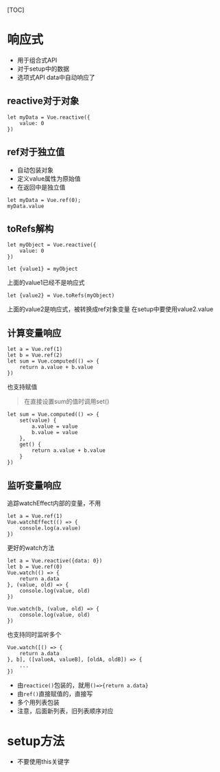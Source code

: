 [TOC]

# 响应式
- 用于组合式API
- 对于setup中的数据
- 选项式API data中自动响应了
## reactive对于对象
```
let myData = Vue.reactive({
    value: 0
})
```
## ref对于独立值
- 自动包装对象
- 定义value属性为原始值
- 在返回中是独立值
```
let myData = Vue.ref(0);
myData.value
```
## toRefs解构
```
let myObject = Vue.reactive({
    value: 0
})
```
```
let {value1} = myObject
```
上面的value1已经不是响应式
```
let {value2} = Vue.toRefs(myObject)
```
上面的value2是响应式，被转换成ref对象变量
在setup中要使用value2.value

## 计算变量响应
```
let a = Vue.ref(1)
let b = Vue.ref(2)
let sum = Vue.computed(() => {
    return a.value + b.value
})
```
也支持赋值
> 在直接设置sum的值时调用set()
```
let sum = Vue.computed(() => {
    set(value) {
        a.value = value
        b.value = value
    },
    get() {
        return a.value + b.value
    }
})
```

## 监听变量响应
追踪watchEffect内部的变量，不用
```
let a = Vue.ref(1)
Vue.watchEffect(() => {
    console.log(a.value)
})
```
更好的watch方法
```
let a = Vue.reactive({data: 0})
let b = Vue.ref(0)
Vue.watch(() => {
    return a.data
}, (value, old) => {
    console.log(value, old)
})

Vue.watch(b, (value, old) => {
    console.log(value, old)
})
```
也支持同时监听多个
```
Vue.watch([() => {
    return a.data
}, b], ([valueA, valueB], [oldA, oldB]) => {
    ...
})
```
- 由`reactice()`包装的，就用`()=>{return a.data}`
- 由`ref()`直接赋值的，直接写
- 多个用列表包装
- 注意，后面新列表，旧列表顺序对应


# setup方法
- 不要使用this关键字